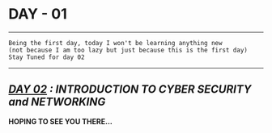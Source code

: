 # DAY - 01
---

```
Being the first day, today I won't be learning anything new  
(not because I am too lazy but just because this is the first day)  
Stay Tuned for day 02
```
---
***[DAY 02](../day-02/readme.md) : INTRODUCTION TO CYBER SECURITY and NETWORKING***    
---
**HOPING TO SEE YOU THERE...**
